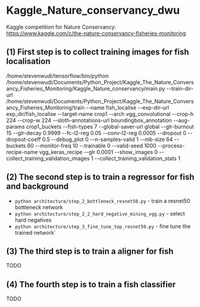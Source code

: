 # Kaggle_Nature_conservancy_dwu
Kaggle competition for Nature Conservancy: https://www.kaggle.com/c/the-nature-conservancy-fisheries-monitoring

## (1) First step is to collect training images for fish localisation
/home/stevenwudi/tensorflow/bin/python /home/stevenwudi/Documents/Python_Project/Kaggle_The_Nature_Conversancy_Fisheries_Monitoring/Kaggle_Nature_conservancy/main.py --train-dir-url /home/stevenwudi/Documents/Python_Project/Kaggle_The_Nature_Conversancy_Fisheries_Monitoring/train --name fish_localise --exp-dir-url exp_dir/fish_localise --target-name crop1 --arch vgg_convolutional --crop-h 224 --crop-w 224 --sloth-annotations-url boundingbox_annotation --aug-params crop1_buckets --fish-types 7 --global-saver-url global --glr-burnout 15 --glr-decay 0.9999 --fc-l2-reg 0.05 --conv-l2-reg 0.0005 --dropout 0 --dropout-coeff 0.5 --debug_plot 0 --n-samples-valid 1 --mb-size 64 --buckets 60 --monitor-freq 10 --trainable 0 --valid-seed 1000 --process-recipe-name vgg_keras_recipe --glr 0.0001 --show_images 0 --collect_training_validation_images 1 --collect_training_validation_stats 1

## (2) The second step is to train a regressor for fish and background
- `python architecture/step_2_bottleneck_resnet50.py` - train a resnet50 bottleneck network
- `python architecture/step_2_2_hard_negative_mining_vgg.py` - select hard negatives
- `python architecture/step_3_fine_tune_top_resnet50.py` - fine tune the trained network`

## (3) The third step is to train a aligner for fish
TODO

## (4) The fourth step is to train a fish classifier
TODO